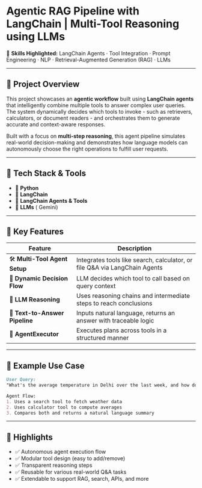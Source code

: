 
# Agentic RAG Pipeline with LangChain | Multi-Tool Reasoning using LLMs

📂 **Skills Highlighted:** LangChain Agents · Tool Integration · Prompt Engineering · NLP · Retrieval-Augmented Generation (RAG) · LLMs

---

## 📘 Project Overview

This project showcases an **agentic workflow** built using **LangChain agents** that intelligently combine multiple tools to answer complex user queries. The system dynamically decides which tools to invoke - such as retrievers, calculators, or document readers - and orchestrates them to generate accurate and context-aware responses.

Built with a focus on **multi-step reasoning**, this agent pipeline simulates real-world decision-making and demonstrates how language models can autonomously choose the right operations to fulfill user requests.

---

## 🔧 Tech Stack & Tools

* 🐍 **Python**
* 🔗 **LangChain**
* 🤖 **LangChain Agents & Tools**
* 🧠 **LLMs** ( Gemini)
  

---

## 🧩 Key Features

| Feature                        | Description                                                                 |
| ------------------------------ | --------------------------------------------------------------------------- |
| 🛠️ **Multi-Tool Agent Setup** | Integrates tools like search, calculator, or file Q\&A via LangChain Agents |
| 🔄 **Dynamic Decision Flow**   | LLM decides which tool to call based on query context                       |
| 🧠 **LLM Reasoning**           | Uses reasoning chains and intermediate steps to reach conclusions           |
| 📄 **Text-to-Answer Pipeline** | Inputs natural language, returns an answer with traceable logic             |
| 🚀 **AgentExecutor**           | Executes plans across tools in a structured manner                          |

---

## 🧪 Example Use Case

```markdown
User Query: 
"What's the average temperature in Delhi over the last week, and how does it compare to Mumbai?"

Agent Flow: 
1. Uses a search tool to fetch weather data  
2. Uses calculator tool to compute averages  
3. Compares both and returns a natural language summary  
```

---

## 📌 Highlights

* ✅ Autonomous agent execution flow
* ✅ Modular tool design (easy to add/remove)
* ✅ Transparent reasoning steps
* ✅ Reusable for various real-world Q\&A tasks
* ✅ Extendable to support RAG, search, APIs, and more



